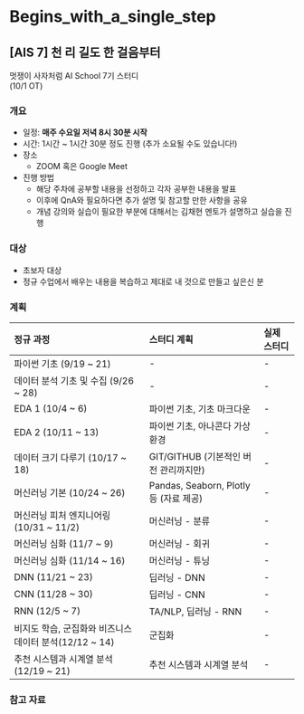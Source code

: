 # Begins_with_a_single_step
## [AIS 7] 천 리 길도 한 걸음부터
멋쟁이 사자처럼 AI School 7기 스터디  
(10/1 OT)

### 개요
- 일정: **매주 수요일 저녁 8시 30분 시작**
- 시간: 1시간 ~ 1시간 30분 정도 진행 (추가 소요될 수도 있습니다!)
- 장소
    - ZOOM 혹은 Google Meet
- 진행 방법
    - 해당 주차에 공부할 내용을 선정하고 각자 공부한 내용을 발표
    - 이후에 QnA와 필요하다면 추가 설명 및 참고할 만한 사항을 공유
    - 개념 강의와 실습이 필요한 부분에 대해서는 김채현 멘토가 설명하고 실습을 진행

### 대상
- 초보자 대상
- 정규 수업에서 배우는 내용을 복습하고 제대로 내 것으로 만들고 싶은신 분

### 계획
| 정규 과정 | 스터디 계획 | 실제 스터디 |
| :--- | :--- | :--- |
| 파이썬 기초 (9/19 ~ 21) | - | - |
| 데이터 분석 기초 및 수집 (9/26 ~ 28) | - | - |
| EDA 1 (10/4 ~ 6) | 파이썬 기초, 기초 마크다운 | - |
| EDA 2 (10/11 ~ 13) | 파이썬 기초, 아나콘다 가상환경 | - |
| 데이터 크기 다루기 (10/17 ~ 18) | GIT/GITHUB (기본적인 버전 관리까지만) | - |
| 머신러닝 기본 (10/24 ~ 26) | Pandas, Seaborn, Plotly 등 (자료 제공) | - |
| 머신러닝 피처 엔지니어링 (10/31 ~ 11/2) | 머신러닝 - 분류 | - |
| 머신러닝 심화 (11/7 ~ 9) | 머신러닝 - 회귀 | - |
| 머신러닝 심화 (11/14 ~ 16) | 머신러닝 - 튜닝 | - |
| DNN (11/21 ~ 23) | 딥러닝 - DNN | - |
| CNN (11/28 ~ 30) | 딥러닝 - CNN | - |
| RNN (12/5 ~ 7) | TA/NLP, 딥러닝 - RNN | - |
| 비지도 학습, 군집화와 비즈니스 데이터 분석(12/12 ~ 14) | 군집화 | - |
| 추천 시스템과 시계열 분석 (12/19 ~ 21) | 추천 시스템과 시계열 분석 | - |

### 참고 자료
